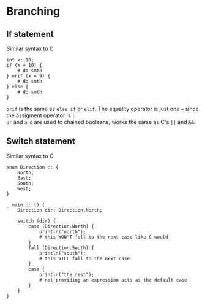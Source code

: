 # Branching

## If statement
Similar syntax to C

```
int x: 10;
if (x = 10) {
    # do smth
} orif (x = 9) {
    # do smth
} else {
    # do smth
}
```

`orif` is the same as `else if` or `elif`. The equality operator is just one `=` since the assigment operator is `:`<br>
`or` and `and` are used to chained booleans, works the same as C's `||` and `&&`.

## Switch statement
Similar syntax to C

```
enum Direction :: {
    North;
    East;
    South;
    West;
}

_ main :: () {
    Direction dir: Direction.North;

    switch (dir) {
        case (Direction.North) {
            println("north");
            # this WON'T fall to the next case like C would
        }
        fall (Direction.South) {
            println("south");
            # this WILL fall to the next case
        }
        case {
            println("the rest");
            # not providing an expression acts as the default case
        }
    }
}

```
